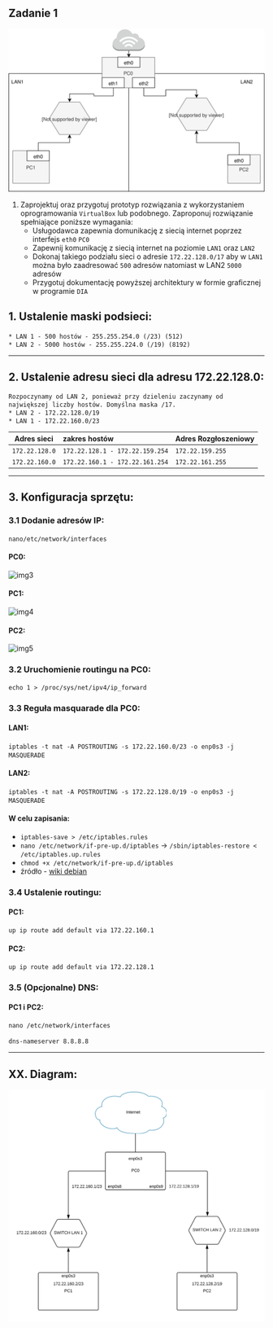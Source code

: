 Zadanie 1
---------

![zadanie 1](zadanie-1.svg)

1. Zaprojektuj oraz przygotuj prototyp rozwiązania z wykorzystaniem oprogramowania ``VirtualBox`` lub podobnego. 
Zaproponuj rozwiązanie spełniające poniższe wymagania:
   * Usługodawca zapewnia domunikację z siecią internet poprzez interfejs ``eth0`` ``PC0``
   * Zapewnij komunikację z siecią internet na poziomie ``LAN1`` oraz ``LAN2``
   * Dokonaj takiego podziału sieci o adresie ``172.22.128.0/17`` aby w ``LAN1`` można było zaadresować ``500`` adresów natomiast w LAN2 ``5000`` adresów    
   * Przygotuj dokumentację powyższej architektury w formie graficznej w programie ``DIA``
 ## 1. Ustalenie maski podsieci: 
    * LAN 1 - 500 hostów - 255.255.254.0 (/23) (512)
    * LAN 2 - 5000 hostów - 255.255.224.0 (/19) (8192)
 ----------------------------------------------------------
 ## 2. Ustalenie adresu sieci dla adresu 172.22.128.0: 
    Rozpoczynamy od LAN 2, ponieważ przy dzieleniu zaczynamy od największej liczby hostów. Domyślna maska /17.
    * LAN 2 - 172.22.128.0/19
    * LAN 1 - 172.22.160.0/23
    
| Adres sieci | zakres hostów | Adres Rozgłoszeniowy |
| --------- |:-------------| :---------------|
| ``172.22.128.0`` | ``172.22.128.1 - 172.22.159.254`` | ``172.22.159.255`` |
| ``172.22.160.0`` | ``172.22.160.1 - 172.22.161.254``  | ``172.22.161.255`` |
----------------------------------------------------------

## 3. Konfiguracja sprzętu:
### 3.1 Dodanie adresów IP:
``nano/etc/network/interfaces``
#### PC0:
![img3](https://i.imgur.com/58VaQDw.png)
#### PC1: 
![img4](https://i.imgur.com/jb4Mo9t.png)
#### PC2: 
![img5](https://i.imgur.com/hs1PkSI.png)

### 3.2 Uruchomienie routingu na PC0: 
``echo 1 > /proc/sys/net/ipv4/ip_forward``

### 3.3 Reguła masquarade dla PC0: 
#### LAN1:
``iptables -t nat -A POSTROUTING -s 172.22.160.0/23 -o enp0s3 -j MASQUERADE``
#### LAN2: 
``iptables -t nat -A POSTROUTING -s 172.22.128.0/19 -o enp0s3 -j MASQUERADE``
#### W celu zapisania: 
  * ``iptables-save > /etc/iptables.rules``
  * ``nano /etc/network/if-pre-up.d/iptables`` -> ``/sbin/iptables-restore < /etc/iptables.up.rules``
  * ``chmod +x /etc/network/if-pre-up.d/iptables``
  *  źródło - [wiki debian](https://wiki.debian.org/iptables) 


 
### 3.4 Ustalenie routingu:
#### PC1: 
``up ip route add default via 172.22.160.1``
#### PC2:
``up ip route add default via 172.22.128.1``

### 3.5 (Opcjonalne) DNS: 
#### PC1 i PC2: 

``nano /etc/network/interfaces``

``dns-nameserver 8.8.8.8``

----------------------------------------------------------
## XX. Diagram:
![imgx](zadanie1_diagram.svg)


